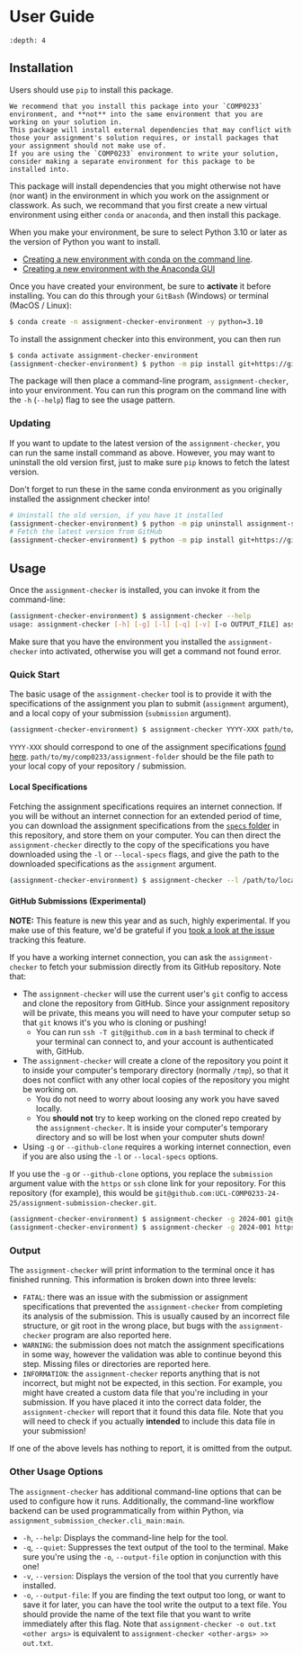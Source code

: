 # User Guide

[assignment-specs-readme]: https://github.com/UCL-COMP0233-24-25/assignment-submission-checker/blob/main/specs/README.md
[github-clone-feature-issue]: https://github.com/UCL-COMP0233-24-25/assignment-submission-checker/issues/3

```{contents} Contents
:depth: 4
```

## Installation

Users should use `pip` to install this package.

```{admonition} Which Environment To Install Into?
We recommend that you install this package into your `COMP0233` environment, and **not** into the same environment that you are working on your solution in.
This package will install external dependencies that may conflict with those your assignment's solution requires, or install packages that your assignment should not make use of.
If you are using the `COMP0233` environment to write your solution, consider making a separate environment for this package to be installed into.
```

This package will install dependencies that you might otherwise not have (nor want) in the environment in which you work on the assignment or classwork.
As such, we recommand that you first create a new virtual environment using either `conda` or `anaconda`, and then install this package.

When you make your environment, be sure to select Python 3.10 or later as the version of Python you want to install.

- [Creating a new environment with conda on the command line](https://conda.io/projects/conda/en/latest/user-guide/tasks/manage-environments.html#creating-an-environment-with-commands).
- [Creating a new environment with the Anaconda GUI](https://docs.anaconda.com/free/navigator/tutorials/manage-environments/#creating-a-new-environment)

Once you have created your environment, be sure to **activate** it before installing.
You can do this through your `GitBash` (Windows) or terminal (MacOS / Linux):

```bash
$ conda create -n assignment-checker-environment -y python=3.10
```

To install the assignment checker into this environment, you can then run

```bash
$ conda activate assignment-checker-environment
(assignment-checker-environment) $ python -m pip install git+https://github.com/UCL-COMP0233-24-25/assignment-submission-checker
```

The package will then place a command-line program, `assignment-checker`, into your environment.
You can run this program on the command line with the `-h` (`--help`) flag to see the usage pattern.

### Updating

If you want to update to the latest version of the `assignment-checker`, you can run the same install command as above.
However, you may want to uninstall the old version first, just to make sure `pip` knows to fetch the latest version.

Don't forget to run these in the same conda environment as you originally installed the assignment checker into!

```bash
# Uninstall the old version, if you have it installed
(assignment-checker-environment) $ python -m pip uninstall assignment-submission-checker       
# Fetch the latest version from GitHub                                    
(assignment-checker-environment) $ python -m pip install git+https://github.com/UCL-COMP0233-24-25/assignment-submission-checker
```

## Usage

Once the `assignment-checker` is installed, you can invoke it from the command-line:

```bash
(assignment-checker-environment) $ assignment-checker --help
usage: assignment-checker [-h] [-g] [-l] [-q] [-v] [-o OUTPUT_FILE] assignment submission
```

Make sure that you have the environment you installed the `assignment-checker` into activated, otherwise you will get a command not found error.

### Quick Start

The basic usage of the `assignment-checker` tool is to provide it with the specifications of the assignment you plan to submit (`assignment` argument), and a local copy of your submission (`submission` argument).

```bash
(assignment-checker-environment) $ assignment-checker YYYY-XXX path/to/my/comp0233/assignment-folder
```

`YYYY-XXX` should correspond to one of the assignment specifications [found here][assignment-specs-readme]. `path/to/my/comp0233/assignment-folder` should be the file path to your local copy of your repository / submission.

#### Local Specifications

Fetching the assignment specifications requires an internet connection.
If you will be without an internet connection for an extended period of time, you can download the assignment specifications from the [`specs` folder][assignment-specs-readme] in this repository, and store them on your computer.
You can then direct the `assignment-checker` directly to the copy of the specifications you have downloaded using the `-l` or `--local-specs` flags, and give the path to the downloaded specifications as the `assignment` argument.

```bash
(assignment-checker-environment) $ assignment-checker --l /path/to/local/specs/YYYY-XXX.json path/to/my/comp0233/assignment-folder
```

#### GitHub Submissions (Experimental)

**NOTE:** This feature is new this year and as such, highly experimental. If you make use of this feature, we'd be grateful if you [took a look at the issue][github-clone-feature-issue] tracking this feature.

If you have a working internet connection, you can ask the `assignment-checker` to fetch your submission directly from its GitHub repository.
Note that:

- The `assignment-checker` will use the current user's `git` config to access and clone the repository from GitHub. Since your assignment repository will be private, this means you will need to have your computer setup so that `git` knows it's you who is cloning or pushing!
  - You can run `ssh -T git@github.com` in a `bash` terminal to check if your terminal can connect to, and your account is authenticated with, GitHub.
- The `assignment-checker` will create a clone of the repository you point it to inside your computer's temporary directory (normally `/tmp`), so that it does not conflict with any other local copies of the repository you might be working on.
  - You do not need to worry about loosing any work you have saved locally.
  - You **should not** try to keep working on the cloned repo created by the `assignment-checker`. It is inside your computer's temporary directory and so will be lost when your computer shuts down!
- Using `-g` or `--github-clone` requires a working internet connection, even if you are also using the `-l` or `--local-specs` options.

If you use the `-g` or `--github-clone` options, you replace the `submission` argument value with the `https` or `ssh` clone link for your repository.
For this repository (for example), this would be `git@github.com:UCL-COMP0233-24-25/assignment-submission-checker.git`.

```bash
(assignment-checker-environment) $ assignment-checker -g 2024-001 git@github.com:repo-owner/repo-name.git     # Clone via SSH
(assignment-checker-environment) $ assignment-checker -g 2024-001 https://github.com/repo-owner/repo-name.git # Clone via HTTPS
```

### Output

The `assignment-checker` will print information to the terminal once it has finished running.
This information is broken down into three levels:

- `FATAL`: there was an issue with the submission or assignment specifications that prevented the `assignment-checker` from completing its analysis of the submission. This is usually caused by an incorrect file structure, or git root in the wrong place, but bugs with the `assignment-checker` program are also reported here.
- `WARNING`: the submission does not match the assignment specifications in some way, however the validation was able to continue beyond this step. Missing files or directories are reported here.
- `INFORMATION`: the `assignment-checker` reports anything that is not incorrect, but might not be expected, in this section. For example, you might have created a custom data file that you're including in your submission. If you have placed it into the correct data folder, the `assignment-checker` will report that it found this data file. Note that you will need to check if you actually **intended** to include this data file in your submission!

If one of the above levels has nothing to report, it is omitted from the output.

### Other Usage Options

The `assignment-checker` has additional command-line options that can be used to configure how it runs.
Additionally, the command-line workflow backend can be used programmatically from within Python, via `assignment_submission_checker.cli_main:main`.

- `-h`, `--help`: Displays the command-line help for the tool.
- `-q`, `--quiet`: Suppresses the text output of the tool to the terminal. Make sure you're using the `-o`, `--output-file` option in conjunction with this one!
- `-v`, `--version`: Displays the version of the tool that you currently have installed.
- `-o`, `--output-file`: If you are finding the text output too long, or want to save it for later, you can have the tool write the output to a text file. You should provide the name of the text file that you want to write immediately after this flag. Note that `assignment-checker -o out.txt <other args>` is equivalent to `assignment-checker <other-args> >> out.txt`.
